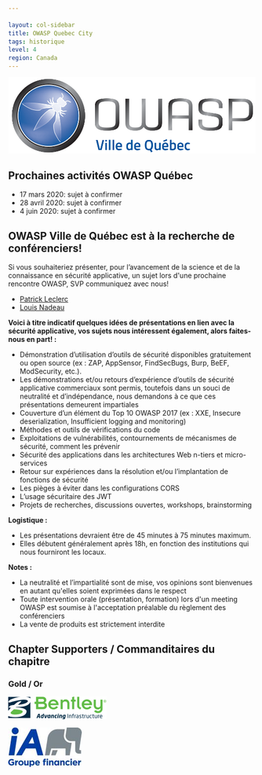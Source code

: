 ```yaml
---

layout: col-sidebar
title: OWASP Quebec City
tags: historique
level: 4
region: Canada
---
```

<!-- tags: example-tag-->

![Quebec City Chapter Logo](assets/images/ville_quebec_981x303.png)


## **Prochaines activités OWASP Québec**

-  17 mars 2020: sujet à confirmer
-  28 avril 2020: sujet à confirmer
-  4 juin 2020: sujet à confirmer


## **OWASP Ville de Québec est à la recherche de conférenciers\!**

Si vous souhaiteriez présenter, pour l’avancement de la science et de la
connaissance en sécurité applicative, un sujet lors d'une prochaine
rencontre OWASP, SVP communiquez avec nous\!

- [Patrick Leclerc](mailto:patrick.leclerc@owasp.org)
- [Louis Nadeau](mailto:louis.nadeau@owasp.org)

**Voici à titre indicatif quelques idées de présentations en lien avec
la sécurité applicative, vos sujets nous intéressent également, alors
faites-nous en part\! :**

  - Démonstration d’utilisation d’outils de sécurité disponibles
    gratuitement ou open source (ex : ZAP, AppSensor, FindSecBugs, Burp,
    BeEF, ModSecurity, etc.).
  - Les démonstrations et/ou retours d’expérience d’outils de sécurité
    applicative commerciaux sont permis, toutefois dans un souci de
    neutralité et d’indépendance, nous demandons à ce que ces
    présentations demeurent impartiales
  - Couverture d’un élément du Top 10 OWASP 2017 (ex : XXE, Insecure
    deserialization, Insufficient logging and monitoring)
  - Méthodes et outils de vérifications du code
  - Exploitations de vulnérabilités, contournements de mécanismes de
    sécurité, comment les prévenir
  - Sécurité des applications dans les architectures Web n-tiers et
    micro-services
  - Retour sur expériences dans la résolution et/ou l’implantation de
    fonctions de sécurité
  - Les pièges à éviter dans les configurations CORS
  - L’usage sécuritaire des JWT
  - Projets de recherches, discussions ouvertes, workshops,
    brainstorming

**Logistique :**

  - Les présentations devraient être de 45 minutes à 75 minutes maximum.
  - Elles débutent généralement après 18h, en fonction des institutions
    qui nous fourniront les locaux.

**Notes :**

  - La neutralité et l’impartialité sont de mise, vos opinions sont
    bienvenues en autant qu'elles soient exprimées dans le respect
  - Toute intervention orale (présentation, formation) lors d'un meeting
    OWASP est soumise à l'acceptation préalable du règlement des
    conférenciers
  - La vente de produits est strictement interdite


## Chapter Supporters / Commanditaires du chapitre

### Gold / Or

![Bentley](assets/images/Bentley_Logo_RGB_200px.png)
<!-- ![Image:Spacer-horiz.gif‎](Spacer-horiz.gif‎ "Image:Spacer-horiz.gif‎")-->
![iA Groupe Financier](assets/images/IAGF_150x80.jpg)

